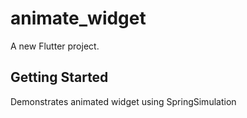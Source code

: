# animate_widget

A new Flutter project.

## Getting Started

Demonstrates animated widget using SpringSimulation
